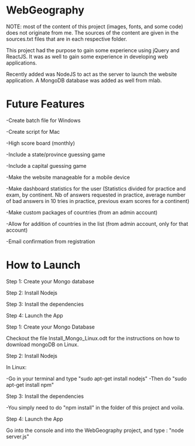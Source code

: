 # WebGeography

NOTE: most of the content of this project (images, fonts, and some code) does not originate from me. The sources of the content are given in the sources.txt files that are in each respective folder.

This project had the purpose to gain some experience using jQuery and ReactJS. It was as well to gain some experience in developing web applications.

Recently added was NodeJS to act as the server to launch the website application. A MongoDB database was added as well from mlab.

# Future Features

-Create batch file for Windows

-Create script for Mac

-High score board (monthly)

-Include a state/province guessing game

-Include a capital guessing game

-Make the website manageable for a mobile device

-Make dashboard statistics for the user (Statistics divided for practice and exam, by continent. Nb of answers requested in practice, average number of bad answers in 10 tries in practice, previous exam scores for a continent)

-Make custom packages of countries (from an admin account)

-Allow for addition of countries in the list (from admin account, only for that account)

-Email confirmation from registration

# How to Launch

Step 1: Create your Mongo database

Step 2: Install Nodejs

Step 3: Install the dependencies

Step 4: Launch the App


Step 1: Create your Mongo Database

Checkout the file Install_Mongo_Linux.odt for the instructions on how to download mongoDB on Linux.

Step 2: Install Nodejs

In Linux: 

-Go in your terminal and type "sudo apt-get install nodejs"
-Then do "sudo apt-get install npm"

Step 3: Install the dependencies

-You simply need to do "npm install" in the folder of this project and voila.

Step 4: Launch the App

Go into the console and into the WebGeography project, and type : "node server.js"


